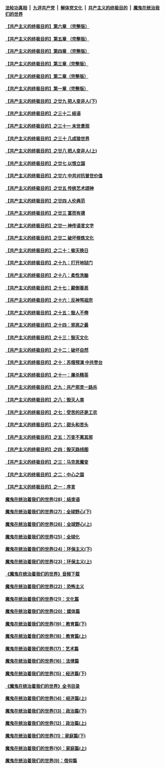 ####  [法轮功真相](../../../../basic/blob/master/README.md?t=06240031) &nbsp;|&nbsp; [九评共产党](../../../../9ping.md/blob/master/README.md?t=06240031) &nbsp;|&nbsp; [解体党文化](../../../../jtdwh.md/blob/master/README.md?t=06240031)  &nbsp;|&nbsp; [共产主义的终极目的](../../../../gczydzjmd.md/blob/master/README.md?t=06240031) &nbsp;|&nbsp; [魔鬼在统治我们的世界](../../../../mgztzwmdsj.md/blob/master/README.md?t=06240031) 

#### [【共产主义的终极目的】第六章 （完整版）](../pages/nsc422/n11428913.md?t=06240031) 

#### [【共产主义的终极目的】第五章 （完整版）](../pages/nsc422/n11428912.md?t=06240031) 

#### [【共产主义的终极目的】第四章 （完整版）](../pages/nsc422/n11428907.md?t=06240031) 

#### [【共产主义的终极目的】第三章（完整版）](../pages/nsc422/n11428848.md?t=06240031) 

#### [【共产主义的终极目的】第二章（完整版）](../pages/nsc422/n11428831.md?t=06240031) 

#### [【共产主义的终极目的】第一章（完整版）](../pages/nsc422/n11417651.md?t=06240031) 

#### [【共产主义的终极目的】之廿九 把人变非人(下)](../pages/nsc422/n11344140.md?t=06240031) 

#### [【共产主义的终极目的】之三十二 结语](../pages/nsc422/n11360535.md?t=06240031) 

#### [【共产主义的终极目的】之三十一 末世景观](../pages/nsc422/n11351129.md?t=06240031) 

#### [【共产主义的终极目的】之三十 几成狼世界](../pages/nsc422/n11348280.md?t=06240031) 

#### [【共产主义的终极目的】之廿八 把人变非人(上)](../pages/nsc422/n11340492.md?t=06240031) 

#### [【共产主义的终极目的】之廿七 以恨立国](../pages/nsc422/n11336944.md?t=06240031) 

#### [【共产主义的终极目的】之廿六 中共对抗普世价值](../pages/nsc422/n11324785.md?t=06240031) 

#### [【共产主义的终极目的】之廿五 传统艺术颂神](../pages/nsc422/n11296396.md?t=06240031) 

#### [【共产主义的终极目的】之廿四 人伦典范](../pages/nsc422/n11296397.md?t=06240031) 

#### [【共产主义的终极目的】之廿三 富而有德](../pages/nsc422/n11283598.md?t=06240031) 

#### [【共产主义的终极目的】之廿一 神传语言文字](../pages/nsc422/n11263265.md?t=06240031) 

#### [【共产主义的终极目的】之廿二 破坏修炼文化](../pages/nsc422/n11245728.md?t=06240031) 

#### [【共产主义的终极目的】之二十：偷天换日](../pages/nsc422/n11238846.md?t=06240031) 

#### [【共产主义的终极目的】之十九：打开地狱门](../pages/nsc422/n11206376.md?t=06240031) 

#### [【共产主义的终极目的】之十八：柔性洗脑](../pages/nsc422/n11199994.md?t=06240031) 

#### [【共产主义的终极目的】之十七：颠倒善恶](../pages/nsc422/n11179782.md?t=06240031) 

#### [【共产主义的终极目的】之十六：反神骂祖宗](../pages/nsc422/n11166798.md?t=06240031) 

#### [【共产主义的终极目的】之十五：毁人不倦](../pages/nsc422/n11166792.md?t=06240031) 

#### [【共产主义的终极目的】之十四：邪恶之最](../pages/nsc422/n11150249.md?t=06240031) 

#### [【共产主义的终极目的】之十三：毁灭文化](../pages/nsc422/n11135227.md?t=06240031) 

#### [【共产主义的终极目的】之十二：破坏自然](../pages/nsc422/n11135214.md?t=06240031) 

#### [【共产主义的终极目的】之十：苏俄预演 中共登台](../pages/nsc422/n11118424.md?t=06240031) 

#### [【共产主义的终极目的】之十一：屠杀精英](../pages/nsc422/n11118442.md?t=06240031) 

#### [【共产主义的终极目的】之九：共产邪灵一路杀](../pages/nsc422/n11114139.md?t=06240031) 

#### [【共产主义的终极目的】之八：毁灭人类](../pages/nsc422/n11108503.md?t=06240031) 

#### [【共产主义的终极目的】之七：受苦的还是工农](../pages/nsc422/n11101809.md?t=06240031) 

#### [【共产主义的终极目的】之六：甜头和苦头](../pages/nsc422/n11096971.md?t=06240031) 

#### [【共产主义的终极目的】之五：万变不离其邪](../pages/nsc422/n11091285.md?t=06240031) 

#### [【共产主义的终极目的】之四：毁灭路线图](../pages/nsc422/n11086284.md?t=06240031) 

#### [【共产主义的终极目的】之三：马克思魔变](../pages/nsc422/n11061941.md?t=06240031) 

#### [【共产主义的终极目的】之二：中心之国](../pages/nsc422/n11047728.md?t=06240031) 

#### [【共产主义的终极目的】之一：序言](../pages/nsc422/n11086077.md?t=06240031) 

#### [魔鬼在统治着我们的世界(28)：结束语](../pages/nsc422/n10936246.md?t=06240031) 

#### [魔鬼在统治着我们的世界(27)：全球野心(下)](../pages/nsc422/n10928319.md?t=06240031) 

#### [魔鬼在统治着我们的世界(26)：全球野心(上)](../pages/nsc422/n10900318.md?t=06240031) 

#### [魔鬼在统治着我们的世界(25)：全球化](../pages/nsc422/n10788205.md?t=06240031) 

#### [魔鬼在统治着我们的世界(24)：环保主义(下)](../pages/nsc422/n10695307.md?t=06240031) 

#### [魔鬼在统治着我们的世界(23)：环保主义(上)](../pages/nsc422/n10688613.md?t=06240031) 

#### [《魔鬼在统治着我们的世界》音频下载](../pages/nsc422/n10635553.md?t=06240031) 

#### [魔鬼在统治着我们的世界(22)：恐怖主义](../pages/nsc422/n10614727.md?t=06240031) 

#### [魔鬼在统治着我们的世界(21)：文化篇](../pages/nsc422/n10597706.md?t=06240031) 

#### [魔鬼在统治着我们的世界(20)：媒体篇](../pages/nsc422/n10586579.md?t=06240031) 

#### [魔鬼在统治着我们的世界(19)：教育篇(下)](../pages/nsc422/n10564808.md?t=06240031) 

#### [魔鬼在统治着我们的世界(18)：教育篇(上)](../pages/nsc422/n10526970.md?t=06240031) 

#### [魔鬼在统治着我们的世界(17)：艺术篇](../pages/nsc422/n10499093.md?t=06240031) 

#### [魔鬼在统治着我们的世界(16)：法律篇](../pages/nsc422/n10485969.md?t=06240031) 

#### [魔鬼在统治着我们的世界(15)：经济篇(下)](../pages/nsc422/n10469975.md?t=06240031) 

#### [《魔鬼在统治着我们的世界》全书目录](../pages/nsc422/n10464261.md?t=06240031) 

#### [魔鬼在统治着我们的世界(14)：经济篇(上)](../pages/nsc422/n10457370.md?t=06240031) 

#### [魔鬼在统治着我们的世界(13)：政治篇(下)](../pages/nsc422/n10448270.md?t=06240031) 

#### [魔鬼在统治着我们的世界(12)：政治篇(上)](../pages/nsc422/n10444576.md?t=06240031) 

#### [魔鬼在统治着我们的世界(11)：家庭篇(下)](../pages/nsc422/n10440961.md?t=06240031) 

#### [魔鬼在统治着我们的世界(10)：家庭篇(上)](../pages/nsc422/n10435448.md?t=06240031) 

#### [魔鬼在统治着我们的世界(9)：信仰篇](../pages/nsc422/n10432159.md?t=06240031) 

